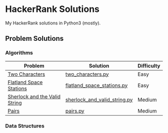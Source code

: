 # HackerRank Solutions

My HackerRank solutions in Python3 (mostly).

## Problem Solutions

### Algorithms

Problem | Solution | Difficulty
--- | --- | ---
[Two Characters](https://www.hackerrank.com/challenges/two-characters/problem) | [two_characters.py](python3/algorithms/two_characters.py) | Easy
[Flatland Space Stations](https://www.hackerrank.com/challenges/flatland-space-stations/problem) | [flatland_space_stations.py](python3/algorithms/flatland_space_stations.py) | Easy
[Sherlock and the Valid String](https://www.hackerrank.com/challenges/sherlock-and-valid-string/problem) | [sherlock_and_valid_string.py](python3/algorithms/sherlock_and_valid_string.py) | Medium
[Pairs](https://www.hackerrank.com/challenges/pairs/problem) | [pairs.py](python3/algorithms/pairs.py) | Medium

### Data Structures

### 
